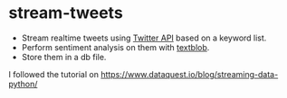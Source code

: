 # stream-tweets

- Stream realtime tweets using [Twitter API](https://developer.twitter.com/en/docs/tweets/filter-realtime/overview) 
  based on a keyword list. 
- Perform sentiment analysis on them with [textblob](https://textblob.readthedocs.io/en/dev/index.html).
- Store them in a db file.

I followed the tutorial on https://www.dataquest.io/blog/streaming-data-python/
